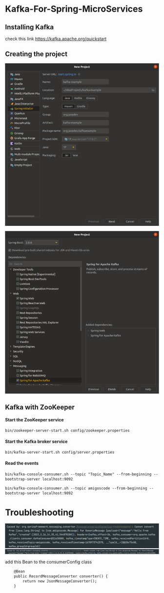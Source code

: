 # Kafka-For-Spring-MicroServices

## Installing Kafka
check this link
https://kafka.apache.org/quickstart


## Creating the project 

![pic01.png](images%2Fpic01.png)

![pic02.png](images%2Fpic02.png)


## Kafka with ZooKeeper

#### Start the ZooKeeper service

```
bin/zookeeper-server-start.sh config/zookeeper.properties
```

#### Start the Kafka broker service
```
bin/kafka-server-start.sh config/server.properties
```

####  Read the events 
```
bin/kafka-console-consumer.sh --topic "Topic_Name" --from-beginning --bootstrap-server localhost:9092
```
```
bin/kafka-console-consumer.sh --topic amigoscode --from-beginning --bootstrap-server localhost:9092
```

# Troubleshooting

![Conversion error.png](images%2FConversion%20error.png)![Conversion.png](images%2FConversion.png)

add this Bean to the consumerConfig class
```
    @Bean
    public RecordMessageConverter converter() {
        return new JsonMessageConverter();
    }
```
